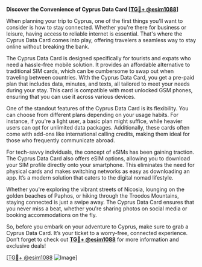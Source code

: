 **Discover the Convenience of Cyprus Data Card [[TG💪+ @esim1088](https://t.me/s/esim1088)]**

When planning your trip to Cyprus, one of the first things you'll want to consider is how to stay connected. Whether you're there for business or leisure, having access to reliable internet is essential. That's where the Cyprus Data Card comes into play, offering travelers a seamless way to stay online without breaking the bank.

The Cyprus Data Card is designed specifically for tourists and expats who need a hassle-free mobile solution. It provides an affordable alternative to traditional SIM cards, which can be cumbersome to swap out when traveling between countries. With the Cyprus Data Card, you get a pre-paid plan that includes data, minutes, and texts, all tailored to meet your needs during your stay. This card is compatible with most unlocked GSM phones, ensuring that you can use it across various devices.

One of the standout features of the Cyprus Data Card is its flexibility. You can choose from different plans depending on your usage habits. For instance, if you're a light user, a basic plan might suffice, while heavier users can opt for unlimited data packages. Additionally, these cards often come with add-ons like international calling credits, making them ideal for those who frequently communicate abroad.

For tech-savvy individuals, the concept of eSIMs has been gaining traction. The Cyprus Data Card also offers eSIM options, allowing you to download your SIM profile directly onto your smartphone. This eliminates the need for physical cards and makes switching networks as easy as downloading an app. It’s a modern solution that caters to the digital nomad lifestyle.

Whether you're exploring the vibrant streets of Nicosia, lounging on the golden beaches of Paphos, or hiking through the Troodos Mountains, staying connected is just a swipe away. The Cyprus Data Card ensures that you never miss a beat, whether you're sharing photos on social media or booking accommodations on the fly.

So, before you embark on your adventure to Cyprus, make sure to grab a Cyprus Data Card. It’s your ticket to a worry-free, connected experience. Don’t forget to check out **[TG💪+ @esim1088](https://t.me/s/esim1088)** for more information and exclusive deals!

[[TG💪+ @esim1088](https://t.me/s/esim1088) ![Image](https://i.postimg.cc/Y0z9fWf4/image.png)]
